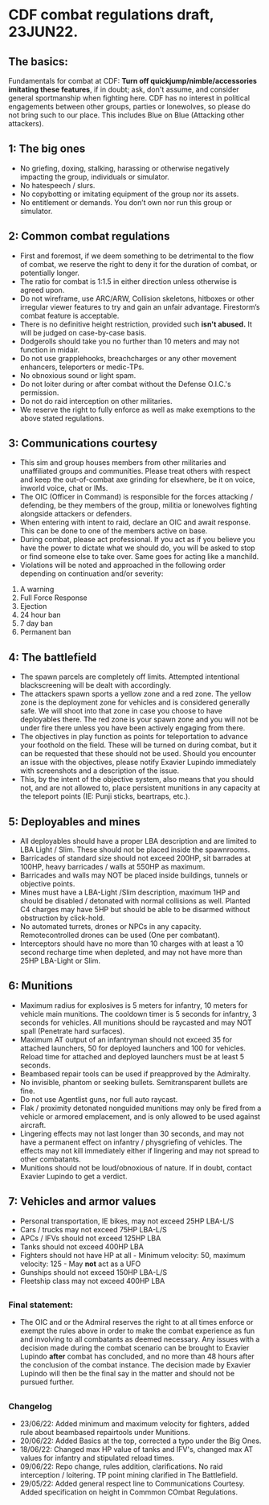 # CDF combat regulations draft, 23JUN22.
## The basics:
Fundamentals for combat at CDF: **Turn off quickjump/nimble/accessories imitating these features**, if in doubt; ask, don't assume, and consider general sportmanship when fighting here. CDF has no interest in political engagements between other groups, parties or lonewolves, so please do not bring such to our place. This includes Blue on Blue (Attacking other attackers).

## 1: The big ones
- No griefing, doxing, stalking, harassing or otherwise negatively impacting the group, individuals or simulator.
- No hatespeech / slurs.
- No copybotting or imitating equipment of the group nor its assets.
- No entitlement or demands. You don’t own nor run this group or simulator.

## 2: Common combat regulations
- First and foremost, if we deem something to be detrimental to the flow of combat, we reserve the right to deny it for the duration of combat, or potentially longer.
- The ratio for combat is 1:1.5 in either direction unless otherwise is agreed upon.
- Do not wireframe, use ARC/ARW, Collision skeletons, hitboxes or other irregular viewer features to try and gain an unfair advantage. Firestorm’s combat feature is acceptable.
- There is no definitive height restriction, provided such **isn't abused.** It will be judged on case-by-case basis.
- Dodgerolls should take you no further than 10 meters and may not function in midair.
- Do not use grapplehooks, breachcharges or any other movement enhancers, teleporters or medic-TPs.
- No obnoxious sound or light spam.
- Do not loiter during or after combat without the Defense O.I.C.'s permission.
- Do not do raid interception on other militaries.
- We reserve the right to fully enforce as well as make exemptions to the above stated regulations.

## 3: Communications courtesy
- This sim and group houses members from other militaries and unaffiliated groups and communities. Please treat others with respect and keep the out-of-combat axe grinding for elsewhere, be it on voice, inworld voice, chat or IMs.
- The OIC (Officer in Command) is responsible for the forces attacking / defending, be they members of the group, militia or lonewolves fighting alongside attackers or defenders.
- When entering with intent to raid, declare an OIC and await response. This can be done to one of the members active on base.
- During combat, please act professional. If you act as if you believe you have the power to dictate what we should do, you will be asked to stop or find someone else to take over. Same goes for acting like a manchild.
- Violations will be noted and approached in the following order depending on continuation and/or severity:
1. A warning
2. Full Force Response
3. Ejection
4. 24 hour ban
5. 7 day ban
6. Permanent ban

## 4: The battlefield
- The spawn parcels are completely off limits. Attempted intentional blackscreening will be dealt with accordingly.
- The attackers spawn sports a yellow zone and a red zone. The yellow zone is the deployment zone for vehicles and is considered generally safe. We will shoot into that zone in case you choose to have deployables there. The red zone is your spawn zone and you will not be under fire there unless you have been actively engaging from there.
- The objectives in play function as points for teleportation to advance your foothold on the field. These will be turned on during combat, but it can be requested that these should not be used. Should you encounter an issue with the objectives, please notify Exavier Lupindo immediately with screenshots and a description of the issue.
- This, by the intent of the objective system, also means that you should not, and are not allowed to, place persistent munitions in any capacity at the teleport points (IE: Punji sticks, beartraps, etc.).

## 5: Deployables and mines
- All deployables should have a proper LBA description and are limited to LBA Light / Slim. These should not be placed inside the spawnrooms.
- Barricades of standard size should not exceed 200HP, sit barrades at 100HP, heavy barricades / walls at 550HP as maximum.
- Barricades and walls may NOT be placed inside buildings, tunnels or objective points. 
- Mines must have a LBA-Light /Slim description, maximum 1HP and should be disabled / detonated with normal collisions as well. Planted C4 charges may have 5HP but should be able to be disarmed without obstruction by click-hold.
- No automated turrets, drones or NPCs in any capacity. Remotecontrolled drones can be used (One per combatant).
- Interceptors should have no more than 10 charges with at least a 10 second recharge time when depleted, and may not have more than 25HP LBA-Light or Slim.

## 6: Munitions
- Maximum radius for explosives is 5 meters for infantry, 10 meters for vehicle main munitions. The cooldown timer is 5 seconds for infantry, 3 seconds for vehicles. All munitions should be raycasted and may NOT spall (Penetrate hard surfaces).
- Maximum AT output of an infantryman should not exceed 35 for attached launchers, 50 for deployed launchers and 100 for vehicles. Reload time for attached and deployed launchers must be at least 5 seconds.
- Beambased repair tools can be used if preapproved by the Admiralty.
- No invisible, phantom or seeking bullets. Semitransparent bullets are fine.
- Do not use Agentlist guns, nor full auto raycast.
- Flak / proximity detonated nonguided munitions may only be fired from a vehicle or armored emplacement, and is only allowed to be used against aircraft.
- Lingering effects may not last longer than 30 seconds, and may not have a permanent effect on infantry / physgriefing of vehicles. The effects may not kill immediately either if lingering and may not spread to other combatants.
- Munitions should not be loud/obnoxious of nature. If in doubt, contact Exavier Lupindo to get a verdict.

## 7: Vehicles and armor values
- Personal transportation, IE bikes, may not exceed 25HP LBA-L/S
- Cars / trucks may not exceed 75HP LBA-L/S
- APCs / IFVs should not exceed 125HP LBA
- Tanks should not exceed 400HP LBA
- Fighters should not have HP at all - Minimum velocity: 50, maximum velocity: 125 - May **not** act as a UFO
- Gunships should not exceed 150HP LBA-L/S
- Fleetship class may not exceed 400HP LBA

##
### Final statement:
- The OIC and or the Admiral reserves the right to at all times enforce or exempt the rules above in order to make the combat experience as fun and involving to all combatants as deemed necessary. Any issues with a decision made during the combat scenario can be brought to Exavier Lupindo **after** combat has concluded, and no more than 48 hours after the conclusion of the combat instance. The decision made by Exavier Lupindo will then be the final say in the matter and should not be pursued further.

##
### Changelog
- 23/06/22: Added minimum and maximum velocity for fighters, added rule about beambased repairtools under Munitions.
- 20/06/22: Added Basics at the top, corrected a typo under the Big Ones.
- 18/06/22: Changed max HP value of tanks and IFV's, changed max AT values for infantry and stipulated reload times.
- 09/06/22: Repo change, rules addition, clarifications.
 No raid interception / loitering.
 TP point mining clarified in The Battlefield.
- 29/05/22: Added general respect line to Communications Courtesy. Added specification on height in Commmon COmbat Regulations.
